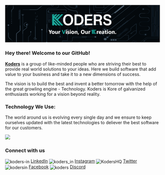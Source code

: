 <div align="center">
<img src="https://github.com/koders-in/.github/blob/main/profile/banner.png">
</div>
<div align="left">
<h3>Hey there! Welcome to our GitHub!</h3>
<p>
<a href="http://www.koders.in" target="_blank"><b>Koders</b></a> is a group of like-minded people who are striving their best to provide real world solutions to your ideas. Here we build software that add value to your business and take it to a new dimensions of success.
</p>
<p>
The vision is to build the best and invent a better tomorrow with the help of the great growling engine - Technology. Koders is Kore of galvanized enthusiasts working for a vision beyond reality.
</p>
</div>
<div>
<h3>Technology We Use:</h3>
<p>
The world around us is evolving every single day and we ensure to keep ourselves updated with the latest technologies to deliever the best software for our customers.
</p>
<img src="https://www.koders.in/static/media/Technology.2928182c.svg">
</div>
<div>
<h3>Connect with us</h3>
<img align="center" src="https://www.koders.in/static/media/linkedin-rect.70b6de0d.svg" alt="koders-in" height="20px" width="20px"/> <a href="https://www.linkedin.com/company/koders-in/" target="_blank">LinkedIn</a>
<img align="center" src="https://www.koders.in/static/media/instagram.fe30fdf6.svg" alt="koders_in" height="20px" width="20px"/> <a href="https://www.instagram.com/koders_in/" target="_blank">Instagram</a>
<img align="center" src="https://www.koders.in/static/media/twitter.8763f8c2.svg" alt="KodersHQ" height="20px" width="20px"/> <a href="https://twitter.com/KodersHQ" target="_blank">Twitter</a>
<img align="center" src="https://www.koders.in/static/media/facebook.e19ce8a0.svg" alt="kodersin" height="20px" width="20px"/> <a href="https://www.facebook.com/kodersin" target="_blank">Facebook</a>
<img align="center" src="https://www.koders.in/static/media/discord.25e7bb73.svg" alt="koders" height="20px" width="20px"/> <a href="https://dsc.gg/koders" target="_blank">Discord</a>
</div>
